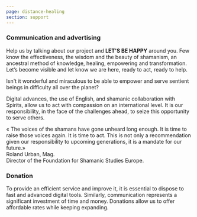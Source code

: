 ```yaml
---
page: distance-healing
section: support
---
```

### Communication and advertising

Help us by talking about our project and <span class="pink">**LET'S BE HAPPY**</span> around you. Few know the effectiveness, the wisdom and the beauty of shamanism, an ancestral method of knowledge, healing, empowering and transformation. Let’s become visible and let know we are here, ready to  act, ready to help.

Isn't it wonderful and miraculous to be able to empower and serve sentient beings in difficulty all over the planet?

Digital advances, the use of English, and shamanic collaboration with Spirits, allow us to act with compassion on an international level. It is our responsibility, in the face of the challenges ahead, to seize this opportunity to serve others.

<p class="featured_text">
« The voices of the shamans have gone unheard long enough. It is time to raise those voices 
again. It is time to act. This is not only a recommendation given our responsibility to 
upcoming generations, it is a mandate for our future.»<br>
Roland Urban, Mag.<br>
Director of the Foundation for Shamanic Studies Europe.
</p>

### Donation

To provide an efficient service and improve it, it is essential to dispose to fast and advanced digital tools. Similarly, communication represents a significant investment of time and money. Donations allow us to offer affordable rates while keeping expanding. 
